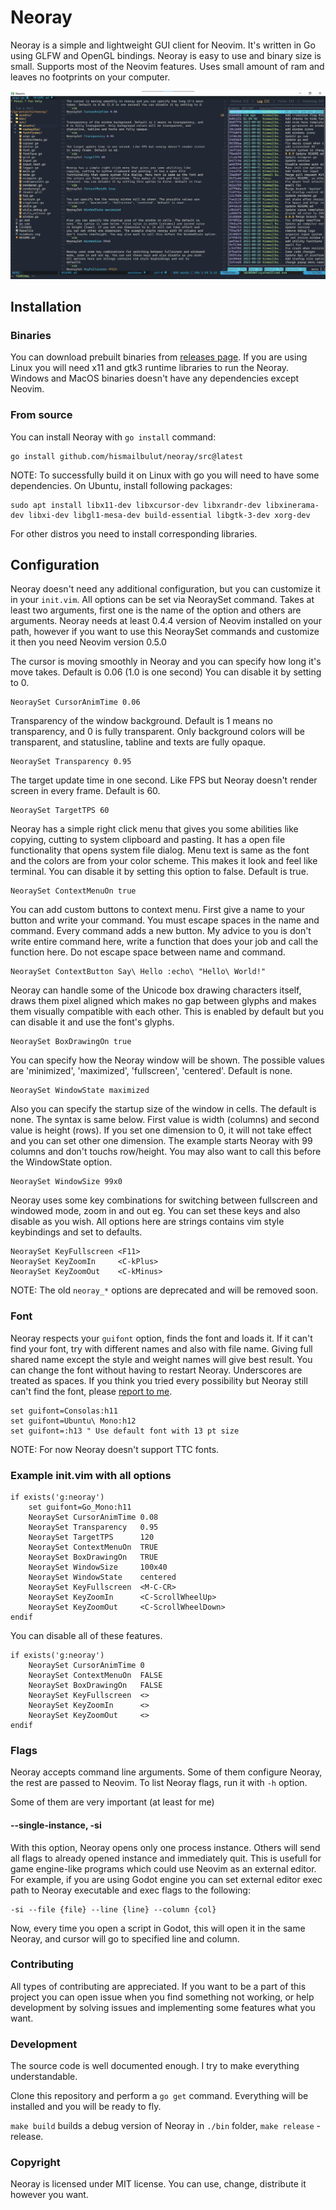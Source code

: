 # Neoray

Neoray is a simple and lightweight GUI client for Neovim. It's written in
Go using GLFW and OpenGL bindings. Neoray is easy to use and binary size
is small. Supports most of the Neovim features. Uses small amount of ram and
leaves no footprints on your computer.

![Screenshot](./assets/neoray-dark.png)

## Installation

### Binaries
You can download prebuilt binaries from [releases page](https://github.com/hismailbulut/neoray/releases).
If you are using Linux you will need x11 and gtk3 runtime libraries to run the Neoray.
Windows and MacOS binaries doesn't have any dependencies except Neovim.

### From source
You can install Neoray with `go install` command:

```
go install github.com/hismailbulut/neoray/src@latest
```

NOTE: To successfully build it on Linux with go you will need to have some
dependencies. On Ubuntu, install following packages:

```
sudo apt install libx11-dev libxcursor-dev libxrandr-dev libxinerama-dev libxi-dev libgl1-mesa-dev build-essential libgtk-3-dev xorg-dev
```

For other distros you need to install corresponding libraries.

## Configuration

Neoray doesn't need any additional configuration, but you can customize it in
your `init.vim`. All options can be set via NeoraySet command. Takes at least
two arguments, first one is the name of the option and others are arguments.
Neoray needs at least 0.4.4 version of Neovim installed on your path, however
if you want to use this NeoraySet commands and customize it then you need Neovim
version 0.5.0

The cursor is moving smoothly in Neoray and you can specify how long it's move
takes. Default is 0.06 (1.0 is one second) You can disable it by setting to 0.
```vim
NeoraySet CursorAnimTime 0.06
```

Transparency of the window background. Default is 1 means no transparency, and
0 is fully transparent. Only background colors will be transparent, and
statusline, tabline and texts are fully opaque.
```vim
NeoraySet Transparency 0.95
```

The target update time in one second. Like FPS but Neoray doesn't render screen
in every frame. Default is 60.
```vim
NeoraySet TargetTPS 60
```

Neoray has a simple right click menu that gives you some abilities like
copying, cutting to system clipboard and pasting. It has a open file
functionality that opens system file dialog. Menu text is same as the font and
the colors are from your color scheme. This makes it look and feel like
terminal. You can disable it by setting this option to false. Default is true.
```vim
NeoraySet ContextMenuOn true
```

You can add custom buttons to context menu. First give a name to your button
and write your command. You must escape spaces in the name and command. Every
command adds a new button. My advice to you is don't write entire command here,
write a function that does your job and call the function here. Do not escape
space between name and command.
```vim
NeoraySet ContextButton Say\ Hello :echo\ "Hello\ World!"
```

Neoray can handle some of the Unicode box drawing characters itself, draws them
pixel aligned which makes no gap between glyphs and makes them visually
compatible with each other. This is enabled by default but you can disable it
and use the font's glyphs.
```vim
NeoraySet BoxDrawingOn true
```

You can specify how the Neoray window will be shown. The possible values are
'minimized', 'maximized', 'fullscreen', 'centered'. Default is none.
```vim
NeoraySet WindowState maximized
```

Also you can specify the startup size of the window in cells. The default is
none. The syntax is same below. First value is width (columns) and second value
is height (rows). If you set one dimension to 0, it will not take effect and
you can set other one dimension. The example starts Neoray with 99 columns and
don't touchs row/height. You may also want to call this before the WindowState option.
```vim
NeoraySet WindowSize 99x0
```

Neoray uses some key combinations for switching between fullscreen and windowed
mode, zoom in and out eg. You can set these keys and also disable as you wish.
All options here are strings contains vim style keybindings and set to
defaults.
```vim
NeoraySet KeyFullscreen <F11>
NeoraySet KeyZoomIn     <C-kPlus>
NeoraySet KeyZoomOut    <C-kMinus>
```

NOTE: The old `neoray_*` options are deprecated and will be removed soon.

### Font
Neoray respects your `guifont` option, finds the font and loads it. If it can't
find your font, try with different names and also with file name. Giving full
shared name except the style and weight names will give best result. You can
change the font without having to restart Neoray. Underscores are treated as
spaces. If you think you tried every possibility but Neoray still can't find
the font, please [report to me](https://github.com/hismailbulut/neoray/issues/new/choose).

```vim
set guifont=Consolas:h11
set guifont=Ubuntu\ Mono:h12
set guifont=:h13 " Use default font with 13 pt size
```
NOTE: For now Neoray doesn't support TTC fonts.

### Example init.vim with all options
```vim
if exists('g:neoray')
    set guifont=Go_Mono:h11
    NeoraySet CursorAnimTime 0.08
    NeoraySet Transparency   0.95
    NeoraySet TargetTPS      120
    NeoraySet ContextMenuOn  TRUE
    NeoraySet BoxDrawingOn   TRUE
    NeoraySet WindowSize     100x40
    NeoraySet WindowState    centered
    NeoraySet KeyFullscreen  <M-C-CR>
    NeoraySet KeyZoomIn      <C-ScrollWheelUp>
    NeoraySet KeyZoomOut     <C-ScrollWheelDown>
endif
```

You can disable all of these features.
```vim
if exists('g:neoray')
    NeoraySet CursorAnimTime 0
    NeoraySet ContextMenuOn  FALSE
    NeoraySet BoxDrawingOn   FALSE
    NeoraySet KeyFullscreen  <>
    NeoraySet KeyZoomIn      <>
    NeoraySet KeyZoomOut     <>
endif
```

### Flags
Neoray accepts command line arguments. Some of them configure Neoray, the rest
are passed to Neovim. To list Neoray flags, run it with `-h` option.

Some of them are very important (at least for me)

#### --single-instance, -si
With this option, Neoray opens only one process instance. Others will send
all flags to already opened instance and immediately quit. This is usefull for
game engine-like programs which could use Neovim as an external editor. For
example, if you are using Godot engine you can set external editor exec path to
Neoray executable and exec flags to the following:

```
-si --file {file} --line {line} --column {col}
```

Now, every time you open a script in Godot, this will open it in the same Neoray,
and cursor will go to specified line and column.

### Contributing
All types of contributing are appreciated. If you want to be a part of this
project you can open issue when you find something not working, or help
development by solving issues and implementing some features what you want.

### Development
The source code is well documented enough. I try to make everything
understandable. 

Clone this repository and perform a `go get` command. Everything will be
installed and you will be ready to fly.

`make build` builds a debug version of Neoray in `./bin` folder,
`make release` - release.

### Copyright
Neoray is licensed under MIT license. You can use, change, distribute it
however you want.
